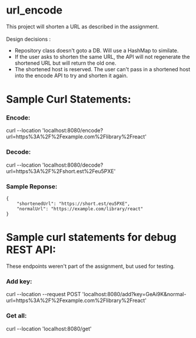 # url_encode

This project will shorten a URL as described in the assignment.<BR>
<BR>
Design decisions :
- Repository class doesn't goto a DB. Will use a HashMap to similate.
- If the user asks to shorten the same URL, the API will not regenerate the shortened URL but will return the old one.
- The shortened host is reserved. The user can't pass in a shortened host into the encode API to try and shorten it again.
# Sample Curl Statements:

### Encode:

curl --location 'localhost:8080/encode?url=https%3A%2F%2Fexample.com%2Flibrary%2Freact'<BR>

### Decode:

curl --location 'localhost:8080/decode?url=https%3A%2F%2Fshort.est%2Feu5PXE'<BR>

### Sample Reponse:
```
{
    "shortenedUrl": "https://short.est/eu5PXE",
    "normalUrl": "https://example.com/library/react"
}
```


# Sample curl statements for debug REST API:

These endpoints weren't part of the assignment, but used for testing.

### Add key:

curl --location --request POST 'localhost:8080/add?key=GeAi9K&normal-url=https%3A%2F%2Fexample.com%2Flibrary%2Freact'

### Get all:

curl --location 'localhost:8080/get'


